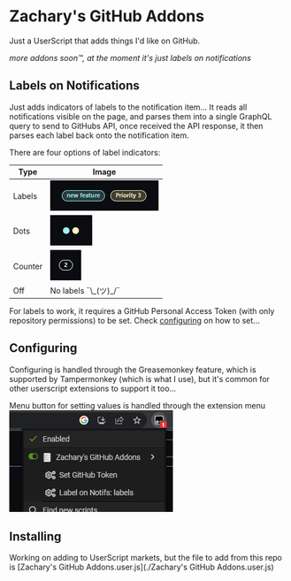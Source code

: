 # Zachary's GitHub Addons

Just a UserScript that adds things I'd like on GitHub.

*more addons soon™️, at the moment it's just labels on notifications*

## Labels on Notifications
Just adds indicators of labels to the notification item... It reads all notifications visible on the page, and parses them into a single GraphQL query to send to GitHubs API, once received the API response, it then parses each label back onto the notification item.

There are four options of label indicators:

| Type    | Image                                 |
|---------|---------------------------------------|
| Labels  | <img src="./repo-assets/labels.png">  |
| Dots    | <img src="./repo-assets/dots.png">    |
| Counter | <img src="./repo-assets/counter.png"> |
| Off     | No labels ¯\\\_(ツ)_/¯                 |

For labels to work, it requires a GitHub Personal Access Token (with only repository permissions) to be set. Check [configuring](#configuring) on how to set...

## Configuring
Configuring is handled through the Greasemonkey feature, which is supported by Tampermonkey (which is what I use), but it's common for other userscript extensions to support it too...

Menu button for setting values is handled through the extension menu
<img src="./repo-assets/configuring.png">

## Installing
Working on adding to UserScript markets, but the file to add from this repo is [Zachary's GitHub Addons.user.js](./Zachary's GitHub Addons.user.js)